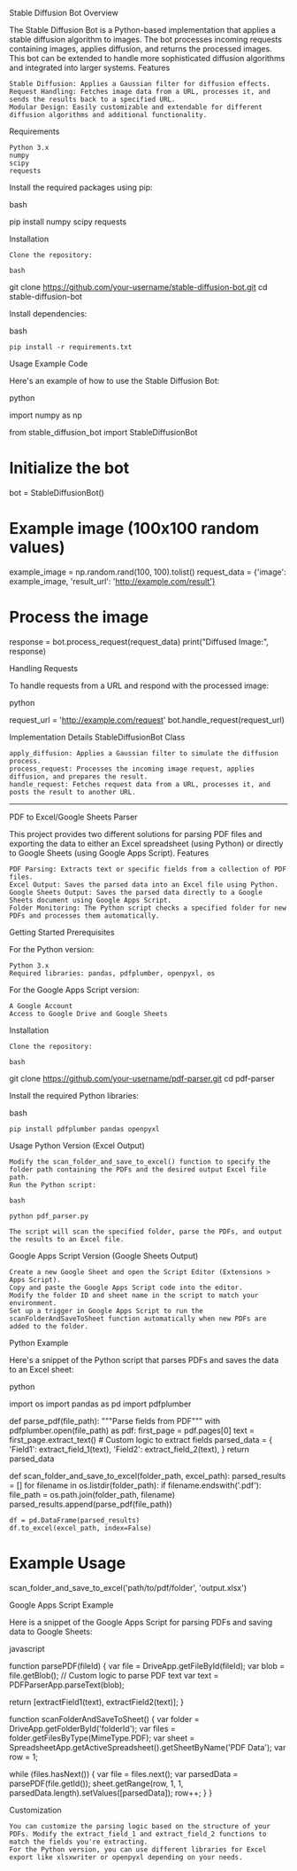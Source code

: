 Stable Diffusion Bot
Overview

The Stable Diffusion Bot is a Python-based implementation that applies a stable diffusion algorithm to images. The bot processes incoming requests containing images, applies diffusion, and returns the processed images. This bot can be extended to handle more sophisticated diffusion algorithms and integrated into larger systems.
Features

    Stable Diffusion: Applies a Gaussian filter for diffusion effects.
    Request Handling: Fetches image data from a URL, processes it, and sends the results back to a specified URL.
    Modular Design: Easily customizable and extendable for different diffusion algorithms and additional functionality.

Requirements

    Python 3.x
    numpy
    scipy
    requests

Install the required packages using pip:

bash

pip install numpy scipy requests

Installation

    Clone the repository:

    bash

git clone https://github.com/your-username/stable-diffusion-bot.git
cd stable-diffusion-bot

Install dependencies:

bash

    pip install -r requirements.txt

Usage
Example Code

Here's an example of how to use the Stable Diffusion Bot:

python

import numpy as np

from stable_diffusion_bot import StableDiffusionBot

# Initialize the bot
bot = StableDiffusionBot()

# Example image (100x100 random values)
example_image = np.random.rand(100, 100).tolist()
request_data = {'image': example_image, 'result_url': 'http://example.com/result'}

# Process the image
response = bot.process_request(request_data)
print("Diffused Image:", response)

Handling Requests

To handle requests from a URL and respond with the processed image:

python

request_url = 'http://example.com/request'
bot.handle_request(request_url)

Implementation Details
StableDiffusionBot Class

    apply_diffusion: Applies a Gaussian filter to simulate the diffusion process.
    process_request: Processes the incoming image request, applies diffusion, and prepares the result.
    handle_request: Fetches request data from a URL, processes it, and posts the result to another URL.

--------------------------------------------------------------------------------------------------------------------

PDF to Excel/Google Sheets Parser

This project provides two different solutions for parsing PDF files and exporting the data to either an Excel spreadsheet (using Python) or directly to Google Sheets (using Google Apps Script).
Features

    PDF Parsing: Extracts text or specific fields from a collection of PDF files.
    Excel Output: Saves the parsed data into an Excel file using Python.
    Google Sheets Output: Saves the parsed data directly to a Google Sheets document using Google Apps Script.
    Folder Monitoring: The Python script checks a specified folder for new PDFs and processes them automatically.

Getting Started
Prerequisites

For the Python version:

    Python 3.x
    Required libraries: pandas, pdfplumber, openpyxl, os

For the Google Apps Script version:

    A Google Account
    Access to Google Drive and Google Sheets

Installation

    Clone the repository:

    bash

git clone https://github.com/your-username/pdf-parser.git
cd pdf-parser

Install the required Python libraries:

bash

    pip install pdfplumber pandas openpyxl

Usage
Python Version (Excel Output)

    Modify the scan_folder_and_save_to_excel() function to specify the folder path containing the PDFs and the desired output Excel file path.
    Run the Python script:

    bash

    python pdf_parser.py

    The script will scan the specified folder, parse the PDFs, and output the results to an Excel file.

Google Apps Script Version (Google Sheets Output)

    Create a new Google Sheet and open the Script Editor (Extensions > Apps Script).
    Copy and paste the Google Apps Script code into the editor.
    Modify the folder ID and sheet name in the script to match your environment.
    Set up a trigger in Google Apps Script to run the scanFolderAndSaveToSheet function automatically when new PDFs are added to the folder.

Python Example

Here's a snippet of the Python script that parses PDFs and saves the data to an Excel sheet:

python

import os
import pandas as pd
import pdfplumber

def parse_pdf(file_path):
    """Parse fields from PDF"""
    with pdfplumber.open(file_path) as pdf:
        first_page = pdf.pages[0]
        text = first_page.extract_text()
        # Custom logic to extract fields
        parsed_data = {
            'Field1': extract_field_1(text),
            'Field2': extract_field_2(text),
        }
    return parsed_data

def scan_folder_and_save_to_excel(folder_path, excel_path):
    parsed_results = []
    for filename in os.listdir(folder_path):
        if filename.endswith('.pdf'):
            file_path = os.path.join(folder_path, filename)
            parsed_results.append(parse_pdf(file_path))
    
    df = pd.DataFrame(parsed_results)
    df.to_excel(excel_path, index=False)

# Example Usage
scan_folder_and_save_to_excel('path/to/pdf/folder', 'output.xlsx')

Google Apps Script Example

Here is a snippet of the Google Apps Script for parsing PDFs and saving data to Google Sheets:

javascript

function parsePDF(fileId) {
  var file = DriveApp.getFileById(fileId);
  var blob = file.getBlob();
  // Custom logic to parse PDF text
  var text = PDFParserApp.parseText(blob);
  
  return [extractField1(text), extractField2(text)];
}

function scanFolderAndSaveToSheet() {
  var folder = DriveApp.getFolderById('folderId');
  var files = folder.getFilesByType(MimeType.PDF);
  var sheet = SpreadsheetApp.getActiveSpreadsheet().getSheetByName('PDF Data');
  var row = 1;
  
  while (files.hasNext()) {
    var file = files.next();
    var parsedData = parsePDF(file.getId());
    sheet.getRange(row, 1, 1, parsedData.length).setValues([parsedData]);
    row++;
  }
}

Customization

    You can customize the parsing logic based on the structure of your PDFs. Modify the extract_field_1 and extract_field_2 functions to match the fields you're extracting.
    For the Python version, you can use different libraries for Excel export like xlsxwriter or openpyxl depending on your needs.
